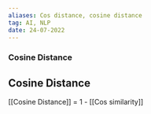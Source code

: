 ```yaml
---
aliases: Cos distance, cosine distance
tag: AI, NLP
date: 24-07-2022
---
```

### Cosine Distance
## Cosine Distance
[[Cosine Distance]] = 1 - [[Cos similarity]] 